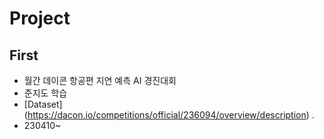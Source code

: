 # Project
##  First
* 월간 데이콘 항공편 지연 예측 AI 경진대회
* 준지도 학습
* [Dataset] (https://dacon.io/competitions/official/236094/overview/description) .
* 230410~
